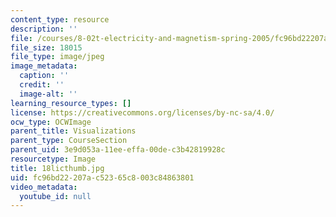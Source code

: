 ```yaml
---
content_type: resource
description: ''
file: /courses/8-02t-electricity-and-magnetism-spring-2005/fc96bd22207ac52365c8003c84863801_18licthumb.jpg
file_size: 18015
file_type: image/jpeg
image_metadata:
  caption: ''
  credit: ''
  image-alt: ''
learning_resource_types: []
license: https://creativecommons.org/licenses/by-nc-sa/4.0/
ocw_type: OCWImage
parent_title: Visualizations
parent_type: CourseSection
parent_uid: 3e9d053a-11ee-effa-00de-c3b42819928c
resourcetype: Image
title: 18licthumb.jpg
uid: fc96bd22-207a-c523-65c8-003c84863801
video_metadata:
  youtube_id: null
---
```

